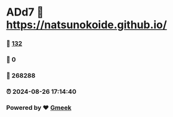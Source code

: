 # ADd7 :link: https://natsunokoide.github.io/ 
### :page_facing_up: [132](https://natsunokoide.github.io//tag.html) 
### :speech_balloon: 0 
### :hibiscus: 268288 
### :alarm_clock: 2024-08-26 17:14:40 
### Powered by :heart: [Gmeek](https://github.com/Meekdai/Gmeek)

